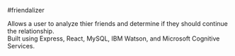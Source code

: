 #friendalizer

Allows a user to analyze thier friends and determine if they should continue the relationship.  
Built using Express, React, MySQL, IBM Watson, and Microsoft Cognitive Services.
